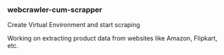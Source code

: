### webcrawler-cum-scrapper

Create Virtual Environment and start scraping

Working on extracting product data from websites like Amazon, Flipkart, etc.
